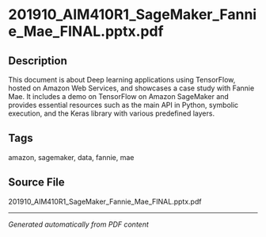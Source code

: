 # 201910_AIM410R1_SageMaker_Fannie_Mae_FINAL.pptx.pdf

## Description
This document is about Deep learning applications using TensorFlow, hosted on Amazon Web Services, and showcases a case study with Fannie Mae. It includes a demo on TensorFlow on Amazon SageMaker and provides essential resources such as the main API in Python, symbolic execution, and the Keras library with various predefined layers.
## Tags
amazon, sagemaker, data, fannie, mae

## Source File
201910_AIM410R1_SageMaker_Fannie_Mae_FINAL.pptx.pdf

---
*Generated automatically from PDF content*
